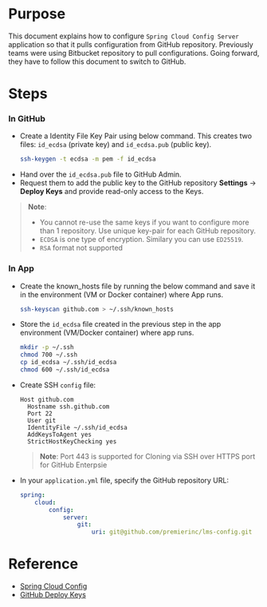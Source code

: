 # Purpose
This document explains how to configure `Spring Cloud Config Server` application so that it pulls configuration from GitHub repository.  Previously teams were using Bitbucket repository to pull configurations. Going forward, they have to follow this document to switch to GitHub.

# Steps
### In GitHub
- Create a Identity File Key Pair using below command.  This creates two files: `id_ecdsa` (private key) and `id_ecdsa.pub` (public key).
    ```bash
    ssh-keygen -t ecdsa -m pem -f id_ecdsa
    ```
- Hand over the `id_ecdsa.pub` file to GitHub Admin.
- Request them to add the public key to the GitHub repository **Settings** -> **Deploy Keys** and provide read-only access to the Keys.

> **Note**: 
> - You cannot re-use the same keys if you want to configure more than 1 repository. Use unique key-pair for each GitHub repository.
> - `ECDSA` is one type of encryption. Similary you can use `ED25519`. 
> - `RSA` format not supported

### In App
- Create the known_hosts file by running the below command and save it in the environment (VM or Docker container) where App runs.
  ```bash
  ssh-keyscan github.com > ~/.ssh/known_hosts
  ```
- Store the `id_ecdsa` file created in the previous step in the app environment (VM/Docker container) where app runs.
    ```bash
    mkdir -p ~/.ssh
    chmod 700 ~/.ssh
    cp id_ecdsa ~/.ssh/id_ecdsa
    chmod 600 ~/.ssh/id_ecdsa
    ```
- Create SSH `config` file:
  ```
  Host github.com
    Hostname ssh.github.com
    Port 22
    User git
    IdentityFile ~/.ssh/id_ecdsa
    AddKeysToAgent yes
    StrictHostKeyChecking yes
  ```

  > **Note**: Port 443 is supported for Cloning via SSH over HTTPS port for GitHub Enterpsie

- In your `application.yml` file, specify the GitHub repository URL:
    ```yaml
    spring:
        cloud:
            config:
                server:
                    git:
                        uri: git@github.com/premierinc/lms-config.git
    ```

# Reference
- [Spring Cloud Config](https://cloud.spring.io/spring-cloud-config/multi/multi__spring_cloud_config_server.html#_spring_cloud_config_server)
- [GitHub Deploy Keys](https://docs.github.com/en/authentication/connecting-to-github-with-ssh/managing-deploy-keys#deploy-keys)